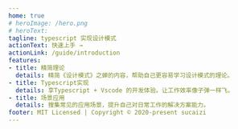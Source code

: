 ```yaml
---
home: true
# heroImage: /hero.png
# heroText: 
tagline: typescript 实现设计模式
actionText: 快速上手 →
actionLink: /guide/introduction
features:
- title: 精简理论
  details: 精简《设计模式》之蝉的内容，帮助自己更容易学习设计模式的理论。
- title: Typescript实现
  details: 享Typescript + Vscode 的开发体验。让工作效率像子弹一样飞。
- title: 场景应用
  details: 搜集常见的应用场景，提升自己对日常工作的解决方案能力。
footer: MIT Licensed | Copyright © 2020-present sucaizi 
---
```

